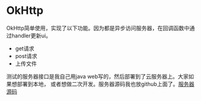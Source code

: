# OkHttp

OkHttp简单使用，实现了以下功能。因为都是异步访问服务器，在回调函数中通过handler更新ui。
- get请求
- post请求
- 上传文件

测试的服务器接口是我自己用java web写的，然后部署到了云服务器上。大家如果想部署到本地，
或者想做二次开发。服务器源码我也放github上面了。[服务器源码](https://github.com/ansen666/OkHttpTest)
